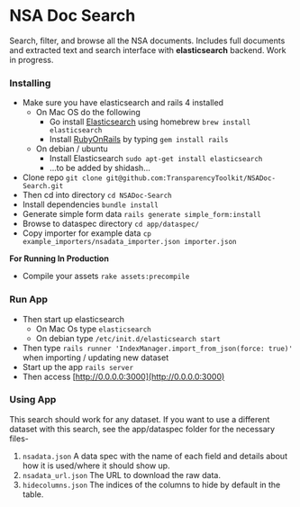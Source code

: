 # NSA Doc Search

Search, filter, and browse all the NSA documents. Includes full documents and
extracted text and search interface with **elasticsearch** backend. Work in
progress.

### Installing

- Make sure you have elasticsearch and rails 4 installed
	- On Mac OS do the following
		- Go install [Elasticsearch](https://www.elastic.co/downloads/elasticsearch) using homebrew `brew install elasticsearch`
		- Install [RubyOnRails](http://rubyonrails.org/download/) by typing `gem install rails`
	- On debian / ubuntu
		- Install Elasticsearch `sudo apt-get install elasticsearch` 
		- ...to be added by shidash...
- Clone repo `git clone git@github.com:TransparencyToolkit/NSADoc-Search.git`
- Then cd into directory `cd NSADoc-Search`
- Install dependencies `bundle install`
- Generate simple form data `rails generate simple_form:install` 
- Browse to dataspec directory `cd app/dataspec/`
- Copy importer for example data `cp example_importers/nsadata_importer.json importer.json`

**For Running In Production**
- Compile your assets `rake assets:precompile`

### Run App

- Then start up elasticsearch
	- On Mac Os type `elasticsearch`
	- On debian type `/etc/init.d/elasticsearch start`
- Then type `rails runner 'IndexManager.import_from_json(force: true)'` when importing / updating new dataset 
- Start up the app `rails server`
- Then access [http://0.0.0.0:3000](http://0.0.0.0:3000)

### Using App

This search should work for any dataset. If you want to use a different
dataset with this search, see the app/dataspec folder for the necessary files-

1. `nsadata.json` A data spec with the name of each field and details about how
it is used/where it should show up.
2. `nsadata_url.json` The URL to download the raw data.
3. `hidecolumns.json` The indices of the columns to hide by default in the table.
